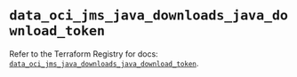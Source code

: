 # `data_oci_jms_java_downloads_java_download_token`

Refer to the Terraform Registry for docs: [`data_oci_jms_java_downloads_java_download_token`](https://registry.terraform.io/providers/oracle/oci/6.18.0/docs/data-sources/jms_java_downloads_java_download_token).
